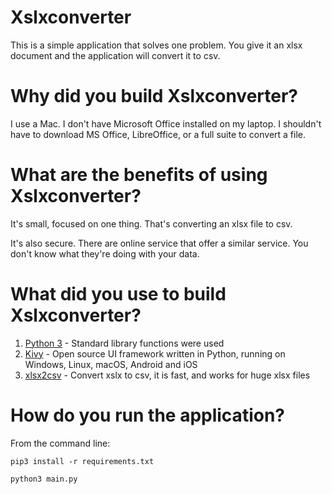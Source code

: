 # Xslxconverter

This is a simple application that solves one problem. You give it an xlsx document and the application will convert it to csv.

# Why did you build Xslxconverter?

I use a Mac. I don't have Microsoft Office installed on my laptop. I shouldn't have to download MS Office, LibreOffice, or a full suite to convert a file.

# What are the benefits of using Xslxconverter?

It's small, focused on one thing.  That's converting an xlsx file to csv.

It's also secure. There are online service that offer a similar service. You don't know what they're doing with your data.

# What did you use to build Xslxconverter?

1. [Python 3](https://www.python.org/download/releases/3.0/) - Standard library functions were used
2. [Kivy](https://github.com/kivy/kivy) - Open source UI framework written in Python, running on Windows, Linux, macOS, Android and iOS
3. [xlsx2csv](https://github.com/dilshod/xlsx2csv) - Convert xslx to csv, it is fast, and works for huge xlsx files

# How do you run the application?

From the command line:

```pip3 install -r requirements.txt```

```python3 main.py```
